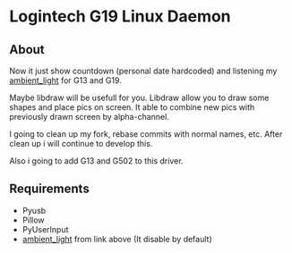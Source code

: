   Logintech G19 Linux Daemon
============================

  About
-------

  Now it just show countdown (personal date hardcoded) and listening my [ambient_light](https://bitbucket.org/GRayHook/logiled_ambient/src/master/) for G13 and G19.

  Maybe libdraw will be usefull for you. Libdraw allow you to draw some shapes and place pics on screen. It able to combine new pics with previously drawn screen by alpha-channel.

  I going to clean up my fork, rebase commits with normal names, etc. After clean up i will continue to develop this.

  Also i going to add G13 and G502 to this driver.

  Requirements
--------------

  + Pyusb
  + Pillow
  + PyUserInput
  + [ambient_light](https://bitbucket.org/GRayHook/logiled_ambient/src/master/) from link above (It disable by default)
